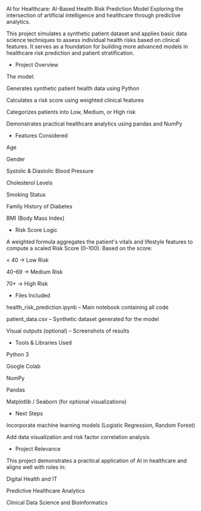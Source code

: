 AI for Healthcare: AI-Based Health Risk Prediction Model
Exploring the intersection of artificial intelligence and healthcare through predictive analytics.

This project simulates a synthetic patient dataset and applies basic data science techniques to assess individual health risks based on clinical features. It serves as a foundation for building more advanced models in healthcare risk prediction and patient stratification.

- Project Overview
  
The model:

Generates synthetic patient health data using Python

Calculates a risk score using weighted clinical features

Categorizes patients into Low, Medium, or High risk

Demonstrates practical healthcare analytics using pandas and NumPy

- Features Considered
  
Age

Gender

Systolic & Diastolic Blood Pressure

Cholesterol Levels

Smoking Status

Family History of Diabetes

BMI (Body Mass Index)

- Risk Score Logic
  
A weighted formula aggregates the patient's vitals and lifestyle features to compute a scaled Risk Score (0–100). Based on the score:

< 40 → Low Risk

40–69 → Medium Risk

70+ → High Risk

- Files Included
  
health_risk_prediction.ipynb – Main notebook containing all code

patient_data.csv – Synthetic dataset generated for the model

Visual outputs (optional) – Screenshots of results

- Tools & Libraries Used
  
Python 3

Google Colab

NumPy

Pandas

Matplotlib / Seaborn (for optional visualizations)

- Next Steps
  
Incorporate machine learning models (Logistic Regression, Random Forest)

Add data visualization and risk factor correlation analysis

- Project Relevance
  
This project demonstrates a practical application of AI in healthcare and aligns well with roles in:

Digital Health and IT

Predictive Healthcare Analytics

Clinical Data Science and Bioinformatics 
